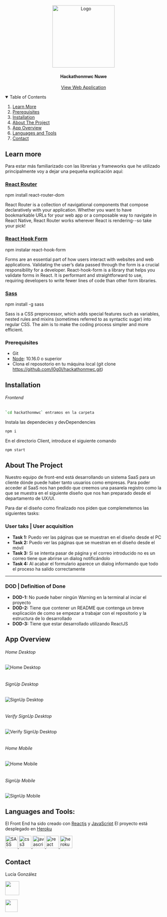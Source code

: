 
<!-- PROJECT LOGO -->
<br />
<p align="center">
    <img height="200" src="https://f6s-public.s3.amazonaws.com/profiles/2803317_original.jpg" alt="Logo" >


<h4 align="center">Hackathonmwc Nuwe</h4>
  <p align="center">
    <a href="https://hackathon-mwc.herokuapp.com/">View Web Application</a>
  </p>
</p>



<!-- TABLE OF CONTENTS -->
<details open="open">
  <summary>Table of Contents</summary>
  <ol>
    <li><a href="#learn-more">Learn More</a></li>
    <li><a href="#prerequisites">Prerequisites</a></li>
    <li><a href="#installation">Installation</a></li>
    <li><a href="#about-the-project">About The Project</a></li>
    <li><a href="#app-overview">App Overview</a></li>
    <li><a href="#languages-and-tools">Languages and Tools</a></li>
    <li><a href="#contact">Contact</a></li>
  </ol>
</details>

## Learn more

Para estar más familiarizado con las librerías y frameworks que he utilizado principalmente voy a dejar una pequeña explicación aquí:


### [React Router](https://reactrouter.com/)
npm install react-router-dom  

React Router is a collection of navigational components that compose declaratively with your application. Whether you want to have bookmarkable URLs for your web app or a composable way to navigate in React Native, React Router works wherever React is rendering--so take your pick!

### [React Hook Form](https://react-hook-form.com/)

npm instalar react-hook-form  

Forms are an essential part of how users interact with websites and web applications. Validating the user’s data passed through the form is a crucial responsibility for a developer.
React-hook-form is a library that helps you validate forms in React. It is performant and straightforward to use, requiring developers to write fewer lines of code than other form libraries.  

### [Sass](https://sass-lang.com/)  
npm install -g sass

Sass is a CSS preprocessor, which adds special features such as variables, nested rules and mixins (sometimes referred to as syntactic sugar) into regular CSS. The aim is to make the coding process simpler and more efficient.  

### Prerequisites

-   Git
-   [Node](https://nodejs.org/en/): 10.16.0 o superior
-   Clona el reposotorio en tu máquina local (git clone https://github.com/l0g0l/hackathonmwc.git) 


## Installation

###### Frontend
```sh
`cd hackathonmwc` entramos en la carpeta 
```

Instala las dependecies y devDependencies

```sh
npm i
```
En el directorio Client, introduce el siguiente comando

```sh
npm start
```

<!-- ABOUT THE PROJECT -->
## About The Project


Nuestro equipo de front-end está desarrollando un sistema SaaS para un cliente dónde puede haber tanto usuarios como empresas.
Para poder acceder al SaaS nos han pedido que creemos una pasarela registro como la que se muestra en el siguiente diseño que nos han preparado desde el departamento de UX/UI.

Para dar el diseño como finalizado nos piden que complemetemos las siguientes tasks:  
### User taks | User acquisition

- **Task 1:** Puedo ver las páginas que se muestran en el diseño desde el PC
- **Task 2:** Puedo ver las páginas que se muestran en el diseño desde el móvil
- **Task 3:** Si se intenta pasar de página y el correo introducido no es un correo tiene que abrirse un dialog notificándolo
- **Task 4:** Al acabar el formulario aparece un dialog informando que todo el proceso ha salido correctamente

----

### DOD | Definition of Done

- **DOD-1:** No puede haber ningún Warning en la terminal al inciar el proyecto
- **DOD-2:** Tiene que contener un README que contenga un breve explicación de como se empezar a trabajar con el repositorio y la estructura de lo desarrollado
- **DOD-3:** Tiene que estar desarrollado utilizando ReactJS


<!-- APP OVERVIEW -->
## App Overview


###### Home Desktop

<img src="https://github.com/l0g0l/hackathonmwc/raw/main/src/images/readme/HackathonMWC.png" alt="Home Desktop">

<br>
<br>

###### SignUp Desktop

<img src="https://github.com/l0g0l/hackathonmwc/raw/main/src/images/readme/HackathonMWC%20(1).png" alt="SignUp Desktop"> 

<br>
<br>

###### Verify SignUp Desktop

<img src="https://github.com/l0g0l/hackathonmwc/raw/main/src/images/readme/HackathonMWC%20(5).png" alt="Verify SignUp Desktop">

<br>
<br>

###### Home Mobile

<img src="https://github.com/l0g0l/hackathonmwc/raw/main/src/images/readme/HackathonMWC%20(2).png" alt="Home Mobile">
<br>
<br>

###### SignUp Mobile 

<img src="https://github.com/l0g0l/hackathonmwc/raw/main/src/images/readme/HackathonMWC%20(6).png" alt="SignUp Mobile">
<br>


<!-- ACKNOWLEDGEMENTS -->


## Languages and Tools:
El Front End ha sido creado con [Reactjs](https://es.reactjs.org/) y [JavaScript](https://developer.mozilla.org/es/docs/Web/JavaScript)
El proyecto está desplegado en [Heroku](https://id.heroku.com/)  


<p align="left">
    <!-- <a href="https://aws.amazon.com/" target="_blank"> 
        <img src="https://raw.githubusercontent.com/diegogb-08/Hobbidu-frontend/master/public/aws-logo.png" alt="Amazon Web Services" width="40" height="40"/>
    </a>  -->
    <a href="https://sass-lang.com/" target="_blank"> 
        <img src="https://sass-lang.com/assets/img/logos/logo-b6e1ef6e.svg" alt="SASS" width="40" height="40"/>
    </a> 
    <a href="https://www.w3schools.com/css/" target="_blank"> 
        <img src="https://raw.githubusercontent.com/devicons/devicon/master/icons/css3/css3-original-wordmark.svg" alt="css3" width="40" height="40"/>
    </a> 
    <!-- <a href="https://expressjs.com" target="_blank"> 
        <img src="https://raw.githubusercontent.com/devicons/devicon/master/icons/express/express-original-wordmark.svg" alt="express" width="40" height="40"/>
    </a> -->
    <!-- <a href="https://git-scm.com/" target="_blank">
        <img src="https://www.vectorlogo.zone/logos/git-scm/git-scm-icon.svg" alt="git" width="40" height="40"/>
    </a> -->
  <!--   <a href="https://www.w3.org/html/" target="_blank">
        <img src="https://raw.githubusercontent.com/devicons/devicon/master/icons/html5/html5-original-wordmark.svg" alt="html5" width="40" height="40"/>
    </a> -->
    <a href="https://developer.mozilla.org/en-US/docs/Web/JavaScript" target="_blank">
        <img src="https://raw.githubusercontent.com/devicons/devicon/master/icons/javascript/javascript-original.svg" alt="javascript" width="40" height="40"/>
    </a>
<!--     <a href="https://www.mongodb.com/" target="_blank"> 
        <img src="https://raw.githubusercontent.com/devicons/devicon/master/icons/mongodb/mongodb-original-wordmark.svg" alt="mongodb" width="40" height="40"/>
    </a>
    <a href="https://nodejs.org" target="_blank">
        <img src="https://raw.githubusercontent.com/devicons/devicon/master/icons/nodejs/nodejs-original-wordmark.svg" alt="nodejs" width="40" height="40"/> 
    </a>
    <a href="https://postman.com" target="_blank">
        <img src="https://www.vectorlogo.zone/logos/getpostman/getpostman-icon.svg" alt="postman" width="40" height="40"/>
    </a> -->
    <a href="https://reactjs.org/" target="_blank">
        <img src="https://raw.githubusercontent.com/devicons/devicon/master/icons/react/react-original-wordmark.svg" alt="react" width="40" height="40"/>
    </a>
       <a href="https://www.heroku.com/home" target="_blank">
        <img src="https://www.nicepng.com/png/full/223-2233246_heroku-logo-salesforce-heroku.png" alt="heroku" width="40" height="40"/>
    </a>
<!--     <a>
        <img src="https://raw.githubusercontent.com/devicons/devicon/master/icons/redux/redux-original.svg" alt="redux" width="40" height="40"/>
    </a>
    <a>
        <img src="https://i.imgur.com/s59l4lu.png" alt="redux" width="40" height="40"/>
    </a>
    <a>
        <img src="https://i.imgur.com/MD1U1tu.png" alt="redux" width="40" height="40"/>
    </a>
    <a>
        <img src="https://i.imgur.com/0fbJECr.png" alt="redux" width="40" height="40"/>
    </a>
    <a>
        <img src="https://i.imgur.com/lfb9mFw.png" alt="redux" width="40" height="40"/>
    </a> -->
</p>



<!-- CONTACT -->
## Contact

Lucía González  

[<img src="https://github.com/l0g0l/hackathonmwc/raw/main/src/images/GitHub.png" width=45px heigth=45px>](https://github.com/l0g0l)
    
[<img src="https://github.com/l0g0l/hackathonmwc/raw/main/src/images/linkedin.png"  width=40px heigth=40px>](https://www.linkedin.com/in/luciagonzalezlara)